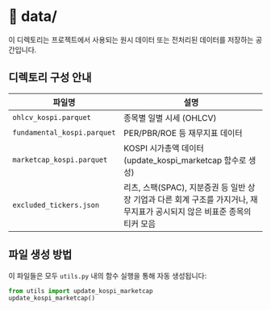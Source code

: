# 📂 data/

이 디렉토리는 프로젝트에서 사용되는 원시 데이터 또는 전처리된 데이터를 저장하는 공간입니다.

## 디렉토리 구성 안내

| 파일명 | 설명 |
|--------|------|
| `ohlcv_kospi.parquet` | 종목별 일별 시세 (OHLCV) |
| `fundamental_kospi.parquet` | PER/PBR/ROE 등 재무지표 데이터 |
| `marketcap_kospi.parquet` | KOSPI 시가총액 데이터 (update_kospi_marketcap 함수로 생성) |
| `excluded_tickers.json`| 리츠, 스팩(SPAC), 지분증권 등 일반 상장 기업과 다른 회계 구조를 가지거나, 재무지표가 공시되지 않은 비표준 종목의 티커 모음|



## 파일 생성 방법

이 파일들은 모두 `utils.py` 내의 함수 실행을 통해 자동 생성됩니다:

```python
from utils import update_kospi_marketcap
update_kospi_marketcap()
